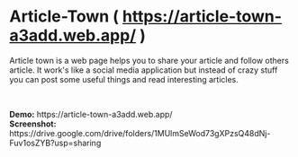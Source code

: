 # Article-Town  ( https://article-town-a3add.web.app/ )

<p>Article town is a web page helps you to share your article and follow others article. It work's like a social media application but instead of crazy stuff you can post some useful things and read interesting articles.</p></br>
<p><b>Demo:</b> https://article-town-a3add.web.app/</br>
<b>Screenshot:</b> https://drive.google.com/drive/folders/1MUlmSeWod73gXPzsQ48dNj-Fuv1osZYB?usp=sharing</br></p>
